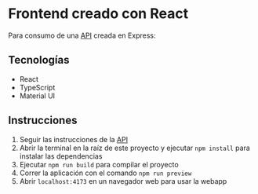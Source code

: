 # Frontend creado con React
Para consumo de una [API](https://github.com/sergio2213/api-pokeapi-express-ts) creada en Express:

## Tecnologías
- React
- TypeScript
- Material UI

## Instrucciones
1. Seguir las instrucciones de la [API](https://github.com/sergio2213/api-pokeapi-express-ts)
2. Abrir la terminal en la raíz de este proyecto y ejecutar `npm install` para instalar las dependencias
3. Ejecutar `npm run build` para compilar el proyecto
4. Correr la aplicación con el comando `npm run preview`
5. Abrir `localhost:4173` en un navegador web para usar la webapp
